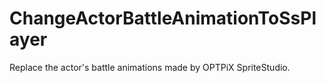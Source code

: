 # ChangeActorBattleAnimationToSsPlayer
Replace the actor's battle animations made by OPTPiX SpriteStudio.
